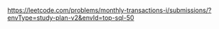 https://leetcode.com/problems/monthly-transactions-i/submissions/?envType=study-plan-v2&envId=top-sql-50